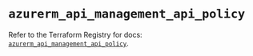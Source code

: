 # `azurerm_api_management_api_policy`

Refer to the Terraform Registry for docs: [`azurerm_api_management_api_policy`](https://registry.terraform.io/providers/hashicorp/azurerm/4.7.0/docs/resources/api_management_api_policy).
